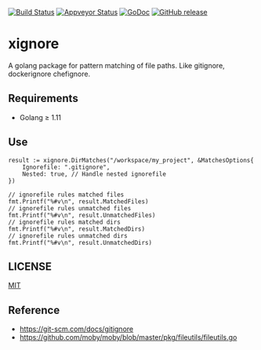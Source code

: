 [![Build Status][travis-image]][travis-url]
[![Appveyor Status][appveyor-image]][appveyor-url]
[![GoDoc][godoc-image]][godoc-url]
[![GitHub release][release-image]][release-url]

# xignore

A golang package for pattern matching of file paths. Like gitignore, dockerignore chefignore.


## Requirements

* Golang ≥ 1.11


## Use

```golang
result := xignore.DirMatches("/workspace/my_project", &MatchesOptions{
	Ignorefile: ".gitignore",
	Nested: true, // Handle nested ignorefile
})

// ignorefile rules matched files
fmt.Printf("%#v\n", result.MatchedFiles)
// ignorefile rules unmatched files
fmt.Printf("%#v\n", result.UnmatchedFiles)
// ignorefile rules matched dirs
fmt.Printf("%#v\n", result.MatchedDirs)
// ignorefile rules unmatched dirs
fmt.Printf("%#v\n", result.UnmatchedDirs)
```


## LICENSE
[MIT](https://github.com/zealic/xignore/blob/master/LICENSE.txt)


## Reference

* https://git-scm.com/docs/gitignore
* https://github.com/moby/moby/blob/master/pkg/fileutils/fileutils.go

[travis-image]:   https://travis-ci.org/zealic/xignore.svg
[travis-url]:     https://travis-ci.org/zealic/xignore
[appveyor-image]: https://ci.appveyor.com/api/projects/status/avl6x1qease9bjic?svg=true
[appveyor-url]:   https://ci.appveyor.com/project/zealic/xignore
[godoc-image]:    https://godoc.org/github.com/zealic/xignore?status.svg
[godoc-url]:      https://godoc.org/github.com/zealic/xignore
[release-image]:  https://img.shields.io/github/release/zealic/xignore.svg
[release-url]:    https://github.com/zealic/xignore/releases
